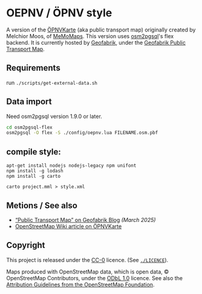 # OEPNV / ÖPNV style

A version of the [ÖPNVKarte](https://www.öpnvkarte.de/) (aka public transport map) originally created by Melchior Moos, of [MeMoMaps](https://memomaps.de/). This version uses [osm2pgsql](https://osm2pgsql.org/)'s flex backend. It is currently hosted by [Geofabrik](https://geofabrik.de), under the [Geofabrik Public Transport Map](https://tools.geofabrik.de/map/#Public%20Transport/).

## Requirements

run `./scripts/get-external-data.sh`

## Data import

Need osm2pgsql version 1.9.0 or later.

```bash
cd osm2pgsql-flex
osm2pgsql -O flex -S ./config/oepnv.lua FILENAME.osm.pbf
```

## compile style:

```
apt-get install nodejs nodejs-legacy npm unifont
npm install -g lodash
npm install -g carto

carto project.mml > style.xml
```

## Metions / See also

* [“Public Transport Map” on Geofabrik Blog](https://blog.geofabrik.de/index.php/2025/03/21/public-transport-map/) _(March 2025)_
* [OpenStreetMap Wiki article on ÖPNVKarte](https://wiki.openstreetmap.org/wiki/%C3%96PNVKarte)

## Copyright

This project is released under the [CC-0](https://creativecommons.org/publicdomain/zero/1.0/) licence. (See [`./LICENCE`](./LICENCE)).

Maps produced with OpenStreetMap data, which is open data, © OpenStreetMap Contributors, under the [ODbL 1.0](https://www.openstreetmap.org/copyright) licence. See also the [Attribution Guidelines from the OpenStreetMap Foundation](https://osmfoundation.org/wiki/Licence/Attribution_Guidelines).
